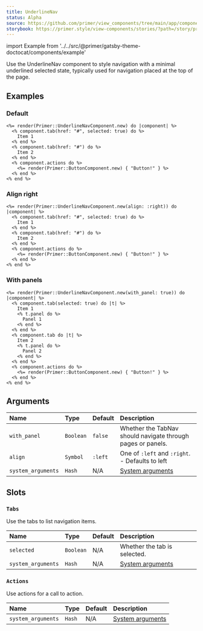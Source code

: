 ```yaml
---
title: UnderlineNav
status: Alpha
source: https://github.com/primer/view_components/tree/main/app/components/primer/underline_nav_component.rb
storybook: https://primer.style/view-components/stories/?path=/story/primer-underline-nav-component
---
```


import Example from '../../src/@primer/gatsby-theme-doctocat/components/example'

<!-- Warning: AUTO-GENERATED file, do not edit. Add code comments to your Ruby instead <3 -->

Use the UnderlineNav component to style navigation with a minimal
underlined selected state, typically used for navigation placed at the top
of the page.

## Examples

### Default

<Example src="  <nav role='tablist' class='UnderlineNav '>    <div class='UnderlineNav-body '>        <a href='#' role='tab' aria-current='page' class='UnderlineNav-item '>    Item 1</a>        <a href='#' role='tab' class='UnderlineNav-item '>    Item 2</a></div>      <div class='UnderlineNav-actions '>    <button type='button' class='btn '>Button!</button></div></nav>" />

```erb
<%= render(Primer::UnderlineNavComponent.new) do |component| %>
  <% component.tab(href: "#", selected: true) do %>
    Item 1
  <% end %>
  <% component.tab(href: "#") do %>
    Item 2
  <% end %>
  <% component.actions do %>
    <%= render(Primer::ButtonComponent.new) { "Button!" } %>
  <% end %>
<% end %>
```

### Align right

<Example src="  <nav role='tablist' class='UnderlineNav UnderlineNav--right '>      <div class='UnderlineNav-actions '>    <button type='button' class='btn '>Button!</button></div>    <div class='UnderlineNav-body '>        <a href='#' role='tab' aria-current='page' class='UnderlineNav-item '>    Item 1</a>        <a href='#' role='tab' class='UnderlineNav-item '>    Item 2</a></div></nav>" />

```erb
<%= render(Primer::UnderlineNavComponent.new(align: :right)) do |component| %>
  <% component.tab(href: "#", selected: true) do %>
    Item 1
  <% end %>
  <% component.tab(href: "#") do %>
    Item 2
  <% end %>
  <% component.actions do %>
    <%= render(Primer::ButtonComponent.new) { "Button!" } %>
  <% end %>
<% end %>
```

### With panels

<Example src="<tab-container>  <nav role='tablist' class='UnderlineNav '>    <div class='UnderlineNav-body '>        <button role='tab' type='button' aria-selected='true' class='UnderlineNav-item '>    Item 1</button>        <button role='tab' type='button' class='UnderlineNav-item '>    Item 2</button></div>      <div class='UnderlineNav-actions '>    <button type='button' class='btn '>Button!</button></div></nav>      <div role='tabpanel'>      Panel 1</div>      <div role='tabpanel' hidden='hidden'>      Panel 2</div></tab-container>" />

```erb
<%= render(Primer::UnderlineNavComponent.new(with_panel: true)) do |component| %>
  <% component.tab(selected: true) do |t| %>
    Item 1
    <% t.panel do %>
      Panel 1
    <% end %>
  <% end %>
  <% component.tab do |t| %>
    Item 2
    <% t.panel do %>
      Panel 2
    <% end %>
  <% end %>
  <% component.actions do %>
    <%= render(Primer::ButtonComponent.new) { "Button!" } %>
  <% end %>
<% end %>
```

## Arguments

| Name | Type | Default | Description |
| :- | :- | :- | :- |
| `with_panel` | `Boolean` | `false` | Whether the TabNav should navigate through pages or panels. |
| `align` | `Symbol` | `:left` | One of `:left` and `:right`. - Defaults to left |
| `system_arguments` | `Hash` | N/A | [System arguments](/system-arguments) |

## Slots

### `Tabs`

Use the tabs to list navigation items.

| Name | Type | Default | Description |
| :- | :- | :- | :- |
| `selected` | `Boolean` | N/A | Whether the tab is selected. |
| `system_arguments` | `Hash` | N/A | [System arguments](/system-arguments) |

### `Actions`

Use actions for a call to action.

| Name | Type | Default | Description |
| :- | :- | :- | :- |
| `system_arguments` | `Hash` | N/A | [System arguments](/system-arguments) |
